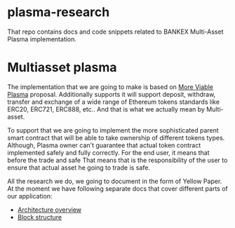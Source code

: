 # plasma-research
That repo contains docs and code snippets related to BANKEX Multi-Asset Plasma implementation.

# Multiasset plasma

The implementation that we are going to make is based on [More Viable Plasma](https://ethresear.ch/t/more-viable-plasma/2160) proposal. 
Additionally supports it will support deposit, withdraw, transfer and exchange of a wide range of Ethereum tokens standards like ERC20, ERC721, ERC888, etc..
And that is what we actually mean by Multi-asset.

To support that we are going to implement the more sophisticated parent smart contract that will be able to take ownership of different tokens types.
Although, Plasma owner can't guarantee that actual token contract implemented safely and fully correctly. 
For the end user, it means that before the trade and safe
That means that is the responsibility of the user to ensure that actual asset he going to trade is safe.

All the research we do, we going to document in the form of Yellow Paper.
At the moment we have following separate docs that cover different parts of our application:
- [Architecture overview](https://github.com/BANKEX/plasma-research/blob/master/docs/architecture.md)
- [Block structure](https://github.com/BANKEX/plasma-research/blob/master/docs/block-structure.md)

